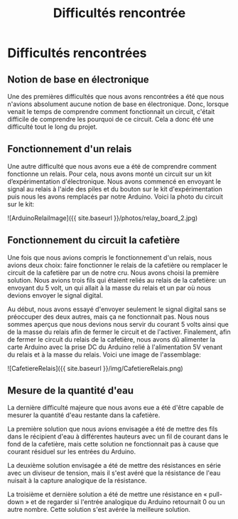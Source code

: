 ﻿---
title: Difficultés rencontrée
layout: default
category: page
---

Difficultés rencontrées
=======================

Notion de base en électronique
------------------------------
Une des premières difficultés que nous avons rencontrées a été que nous n'avions
absolument aucune notion de base en électronique. Donc, lorsque venait le temps
de comprendre comment fonctionnait un circuit, c'était difficile de comprendre
les pourquoi de ce circuit. Cela a donc été une difficulté tout le long du 
projet.

Fonctionnement d'un relais
--------------------------
Une autre difficulté que nous avons eue a été de comprendre comment fonctionne
un relais. Pour cela, nous avons monté un circuit sur un kit d’expérimentation
d'électronique. Nous avons commencé en envoyant le signal au relais à l'aide
des piles et du bouton sur le kit d'expérimentation puis nous les avons 
remplacés par notre Arduino. Voici la photo du circuit sur le kit:

![ArduinoRelaiImage]({{ site.baseurl }}/photos/relay_board_2.jpg)

Fonctionnement du circuit la cafetière
--------------------------------------
Une fois que nous avions compris le fonctionnement d'un relais, nous avions
deux choix: faire fonctionner le relais de la cafetière ou remplacer le circuit 
de la cafetière par un de notre cru. Nous avons choisi la première solution.
Nous avions trois fils qui étaient reliés au relais de la cafetière: un 
envoyant du 5 volt, un qui allait à la masse du relais et un par où nous
devions envoyer le signal digital. 

Au début, nous avons essayé d'envoyer seulement le signal digital sans se 
préoccuper des deux autres, mais ça ne fonctionnait pas. Nous nous sommes 
aperçus que nous devions nous servir du courant 5 volts ainsi que de la masse du 
relais afin de fermer le circuit et de l'activer. Finalement, afin de fermer le
circuit du relais de la cafetière, nous avons dû alimenter la carte Arduino 
avec la prise DC du Arduino relié à l'alimentation 5V venant du relais et à la 
masse du relais. Voici une image de l'assemblage:

![CafetiereRelais]({{ site.baseurl }}/img/CafetiereRelais.png)

Mesure de la quantité d'eau
---------------------------
La dernière difficulté majeure que nous avons eue a été d'être capable de 
mesurer la quantité d'eau restante dans la cafetière. 

La première solution que nous avions envisagée a été de mettre des fils dans le
récipient d'eau à différentes hauteurs avec un fil de courant dans le fond de 
la cafetière, mais cette solution ne fonctionnait pas à cause que courant 
résiduel sur les entrées du Arduino. 

La deuxième solution envisagée a été de mettre des résistances en série
avec un diviseur de tension, mais il s'est avéré que la résistance de l'eau
nuisait à la capture analogique de la résistance.

La troisième et dernière solution a été de mettre une résistance en « pull-down »
et de regarder si l'entrée analogique du Arduino retournait 0 ou un autre nombre.
Cette solution s'est avérée la meilleure solution.

